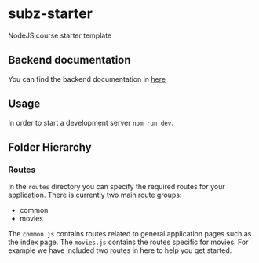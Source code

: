 # subz-starter
NodeJS course starter template

## Backend documentation  
You can find the backend documentation in [here](https://github.com/pi0/subz-proxy)

## Usage  
In order to start a development server ```npm run dev```.

## Folder Hierarchy 

### Routes
In the ```routes``` directory you can specify the required routes for your application. There is currently two main route
groups:
* common
* movies

The ```common.js``` contains routes related to general application pages such as the index page. The ```movies.js``` contains
the routes specific for movies. For example we have included two routes in here to help you get started. 
